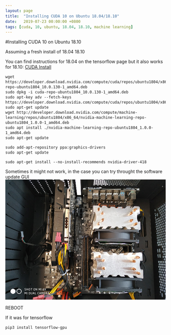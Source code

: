 ```yaml
---
layout: page
title:  "Installing CUDA 10 on Ubuntu 18.04/18.10"
date:   2019-07-23 00:00:00 +0800
tags: [cuda, 10, ubuntu, 18.04, 18.10, machine learning]
---
```


#Installing CUDA 10 on Ubuntu 18.10

Assuming a fresh install of 18.04 18.10

You can find instructions for 18.04 on the tensorflow page but it also works for 18.10:
[CUDA Install](https://www.tensorflow.org/install/gpu)


```
wget https://developer.download.nvidia.com/compute/cuda/repos/ubuntu1804/x86_64/cuda-repo-ubuntu1804_10.0.130-1_amd64.deb
sudo dpkg -i cuda-repo-ubuntu1804_10.0.130-1_amd64.deb
sudo apt-key adv --fetch-keys https://developer.download.nvidia.com/compute/cuda/repos/ubuntu1804/x86_64/7fa2af80.pub
sudo apt-get update
wget http://developer.download.nvidia.com/compute/machine-learning/repos/ubuntu1804/x86_64/nvidia-machine-learning-repo-ubuntu1804_1.0.0-1_amd64.deb
sudo apt install ./nvidia-machine-learning-repo-ubuntu1804_1.0.0-1_amd64.deb
sudo apt-get update
```

```
sudo add-apt-repository ppa:graphics-drivers
sudo apt-get update
```


```
sudo apt-get install --no-install-recommends nvidia-driver-418
```

Sometimes it might not work, in the case you can try throught the software update GUI
![gui](/assets/hardware/huananzhi.jpg)

REBOOT


If it was for tensorflow
```
pip3 install tensorflow-gpu
```



